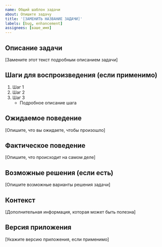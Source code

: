 ```yaml
---
name: Общий шаблон задачи
about: Опишите задачу
title: '[ЗАМЕНИТЬ НАЗВАНИЕ ЗАДАЧИ]'
labels: [bug, enhancement]
assignees: [ваше_имя]
---
```


## Описание задачи

[Замените этот текст подробным описанием задачи]

## Шаги для воспроизведения (если применимо)

1. Шаг 1
2. Шаг 2
3. Шаг 3
   - Подробное описание шага

## Ожидаемое поведение

[Опишите, что вы ожидаете, чтобы произошло]

## Фактическое поведение

[Опишите, что происходит на самом деле]

## Возможные решения (если есть)

[Опишите возможные варианты решения задачи]

## Контекст

[Дополнительная информация, которая может быть полезна]

## Версия приложения

[Укажите версию приложения, если применимо]

